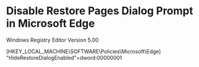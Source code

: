 # Disable Restore Pages Dialog Prompt in Microsoft Edge
Windows Registry Editor Version 5.00

[HKEY_LOCAL_MACHINE\SOFTWARE\Policies\Microsoft\Edge]
"HideRestoreDialogEnabled"=dword:00000001